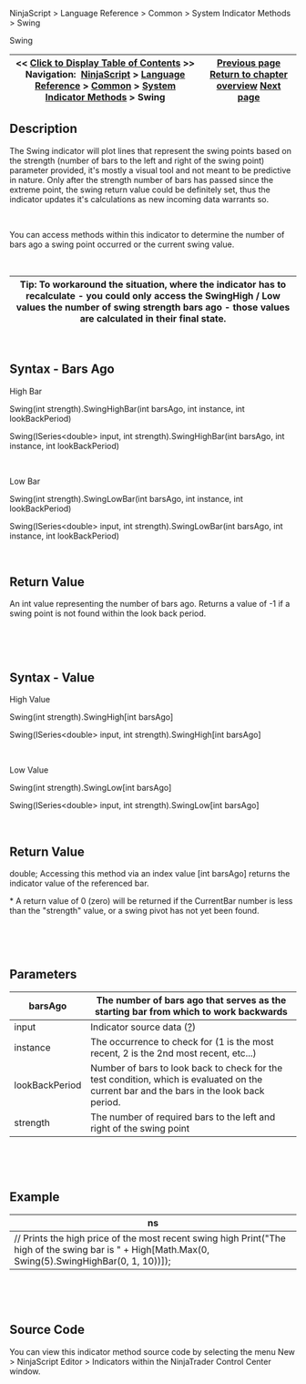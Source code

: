 ﻿


NinjaScript \> Language Reference \> Common \> System Indicator Methods \> Swing






















Swing







| \<\< [Click to Display Table of Contents](swing.md) \>\> **Navigation:**     [NinjaScript](ninjascript-1.md) \> [Language Reference](language_reference_wip-1.md) \> [Common](common-1.md) \> [System Indicator Methods](indicators-1.md) \> Swing | [Previous page](summation_sum-1.md) [Return to chapter overview](indicators-1.md) [Next page](time_series_forecast_tsf-1.md) |
| --- | --- |











## Description


The Swing indicator will plot lines that represent the swing points based on the strength (number of bars to the left and right of the swing point) parameter provided, it's mostly a visual tool and not meant to be predictive in nature. Only after the strength number of bars has passed since the extreme point, the swing return value could be definitely set, thus the indicator updates it's calculations as new incoming data warrants so. 


 


You can access methods within this indicator to determine the number of bars ago a swing point occurred or the current swing value.


 




| Tip: To workaround the situation, where the indicator has to recalculate \- you could only access the SwingHigh / Low values the number of swing strength bars ago \- those values are calculated in their final state. |
| --- |



 


## Syntax \- Bars Ago


High Bar  

Swing(int strength).SwingHighBar(int barsAgo, int instance, int lookBackPeriod)  

Swing(ISeries\<double\> input, int strength).SwingHighBar(int barsAgo, int instance, int lookBackPeriod)  

   

Low Bar  

Swing(int strength).SwingLowBar(int barsAgo, int instance, int lookBackPeriod)  

Swing(ISeries\<double\> input, int strength).SwingLowBar(int barsAgo, int instance, int lookBackPeriod)


 


## Return Value


An int value representing the number of bars ago. Returns a value of \-1 if a swing point is not found within the look back period.


 


 


## Syntax \- Value


High Value  

Swing(int strength).SwingHigh\[int barsAgo]  

Swing(ISeries\<double\> input, int strength).SwingHigh\[int barsAgo]  

   

Low Value  

Swing(int strength).SwingLow\[int barsAgo]  

Swing(ISeries\<double\> input, int strength).SwingLow\[int barsAgo]


 


## Return Value


double; Accessing this method via an index value \[int barsAgo] returns the indicator value of the referenced bar.


\* A return value of 0 (zero) will be returned if the CurrentBar number is less than the "strength" value, or a swing pivot has not yet been found.


 


 


## Parameters




| barsAgo | The number of bars ago that serves as the starting bar from which to work backwards |
| --- | --- |
| input | Indicator source data ([?](valid_input_data_for_indicator-1.md)) |
| instance | The occurrence to check for (1 is the most recent, 2 is the 2nd most recent, etc...) |
| lookBackPeriod | Number of bars to look back to check for the test condition, which is evaluated on the current bar and the bars in the look back period. |
| strength | The number of required bars to the left and right of the swing point |



 


 


## Example




| ns |
| --- |
| // Prints the high price of the most recent swing high Print("The high of the swing bar is " \+ High\[Math.Max(0, Swing(5).SwingHighBar(0, 1, 10))]); |



 


 


## Source Code


You can view this indicator method source code by selecting the menu New \> NinjaScript Editor \> Indicators within the NinjaTrader Control Center window.








